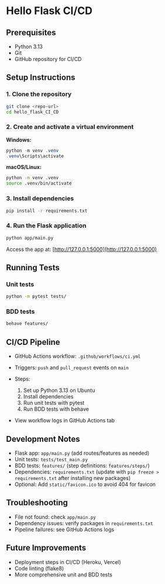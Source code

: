 # Hello Flask CI/CD

## Prerequisites

* Python 3.13
* Git
* GitHub repository for CI/CD

## Setup Instructions

### 1. Clone the repository

```bash
git clone <repo-url>
cd hello_flask_CI_CD
```

### 2. Create and activate a virtual environment

**Windows:**

```powershell
python -m venv .venv
.venv\Scripts\activate
```

**macOS/Linux:**

```bash
python -m venv .venv
source .venv/bin/activate
```

### 3. Install dependencies

```bash
pip install -r requirements.txt
```

### 4. Run the Flask application

```bash
python app/main.py
```

Access the app at: [http://127.0.0.1:5000](http://127.0.0.1:5000)

## Running Tests

### Unit tests

```bash
python -m pytest tests/
```

### BDD tests

```bash
behave features/
```

## CI/CD Pipeline

* GitHub Actions workflow: `.github/workflows/ci.yml`
* Triggers: `push` and `pull_request` events on `main`
* Steps:

  1. Set up Python 3.13 on Ubuntu
  2. Install dependencies
  3. Run unit tests with pytest
  4. Run BDD tests with behave
* View workflow logs in GitHub Actions tab

## Development Notes

* Flask app: `app/main.py` (add routes/features as needed)
* Unit tests: `tests/test_main.py`
* BDD tests: `features/` (step definitions: `features/steps/`)
* Dependencies: `requirements.txt` (update with `pip freeze > requirements.txt` after installing new packages)
* Optional: Add `static/favicon.ico` to avoid 404 for favicon

## Troubleshooting

* File not found: check `app/main.py`
* Dependency issues: verify packages in `requirements.txt`
* Pipeline failures: see GitHub Actions logs

## Future Improvements

* Deployment steps in CI/CD (Heroku, Vercel)
* Code linting (flake8)
* More comprehensive unit and BDD tests
